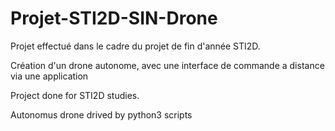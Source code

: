 # Projet-STI2D-SIN-Drone


Projet effectué dans le cadre du projet de fin d'année STI2D. 

Création d'un drone autonome, avec une interface de commande a distance via une application



Project done for STI2D studies. 

Autonomus drone drived by python3 scripts 

